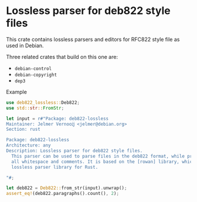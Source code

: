Lossless parser for deb822 style files
======================================

This crate contains lossless parsers and editors for RFC822 style file as used
in Debian.

Three related crates that build on this one are:

* ``debian-control``
* ``debian-copyright``
* ``dep3``

Example

```rust
use deb822_lossless::Deb822;
use std::str::FromStr;

let input = r#"Package: deb822-lossless
Maintainer: Jelmer Vernooĳ <jelmer@debian.org>
Section: rust

Package: deb822-lossless
Architecture: any
Description: Lossless parser for deb822 style files.
  This parser can be used to parse files in the deb822 format, while preserving
  all whitespace and comments. It is based on the [rowan] library, which is a
  lossless parser library for Rust.

"#;

let deb822 = Deb822::from_str(input).unwrap();
assert_eq!(deb822.paragraphs().count(), 2);
```
